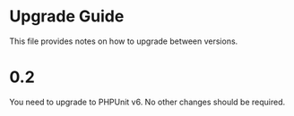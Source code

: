 # Upgrade Guide

This file provides notes on how to upgrade between versions.

# 0.2

You need to upgrade to PHPUnit v6. No other changes should be required.
